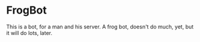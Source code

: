 # FrogBot
This is a bot, for a man and his server. A frog bot, doesn't do much, yet, but it will do lots, later.
